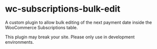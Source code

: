 # wc-subscriptions-bulk-edit
A custom plugin to allow bulk editing of the next payment date inside the WooCommerce Subscriptions table.

This plugin may break your site. Please only use in development environments.
